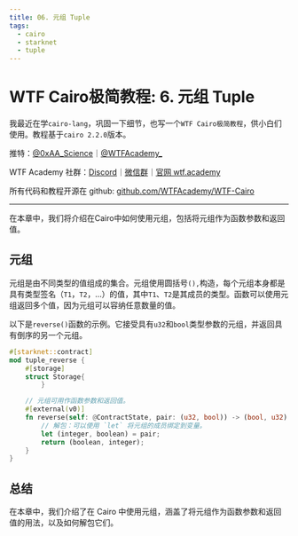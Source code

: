 ```yaml
---
title: 06. 元组 Tuple
tags:
  - cairo
  - starknet
  - tuple
---
```


# WTF Cairo极简教程: 6. 元组 Tuple

我最近在学`cairo-lang`，巩固一下细节，也写一个`WTF Cairo极简教程`，供小白们使用。教程基于`cairo 2.2.0`版本。

推特：[@0xAA_Science](https://twitter.com/0xAA_Science)｜[@WTFAcademy_](https://twitter.com/WTFAcademy_)

WTF Academy 社群：[Discord](https://discord.gg/5akcruXrsk)｜[微信群](https://docs.google.com/forms/d/e/1FAIpQLSe4KGT8Sh6sJ7hedQRuIYirOoZK_85miz3dw7vA1-YjodgJ-A/viewform?usp=sf_link)｜[官网 wtf.academy](https://wtf.academy)

所有代码和教程开源在 github: [github.com/WTFAcademy/WTF-Cairo](https://github.com/WTFAcademy/WTF-Cairo)

---

在本章中，我们将介绍在Cairo中如何使用元组，包括将元组作为函数参数和返回值。

## 元组

元组是由不同类型的值组成的集合。元组使用圆括号`(),`构造，每个元组本身都是具有类型签名（`T1`，`T2`，...）的值，其中`T1`、`T2`是其成员的类型。函数可以使用元组返回多个值，因为元组可以容纳任意数量的值。

以下是`reverse()`函数的示例。它接受具有`u32`和`bool`类型参数的元组，并返回具有倒序的另一个元组。

```rust
#[starknet::contract]
mod tuple_reverse {
    #[storage]
    struct Storage{
        }

    // 元组可用作函数参数和返回值。
    #[external(v0)]
    fn reverse(self: @ContractState, pair: (u32, bool)) -> (bool, u32) {
        // 解包：可以使用 `let` 将元组的成员绑定到变量。
        let (integer, boolean) = pair;
        return (boolean, integer);
    }
}
```

## 总结

在本章中，我们介绍了在 Cairo 中使用元组，涵盖了将元组作为函数参数和返回值的用法，以及如何解包它们。
